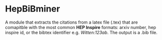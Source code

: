 # HepBiBminer

A module that extracts the citations from a latex file (.tex) that are comapitble with the most common **HEP Inspire** formats: arxiv number, hep inspire id, or the bibtex identifier e.g. *Witten:123ab*. The output is a .bib file.
